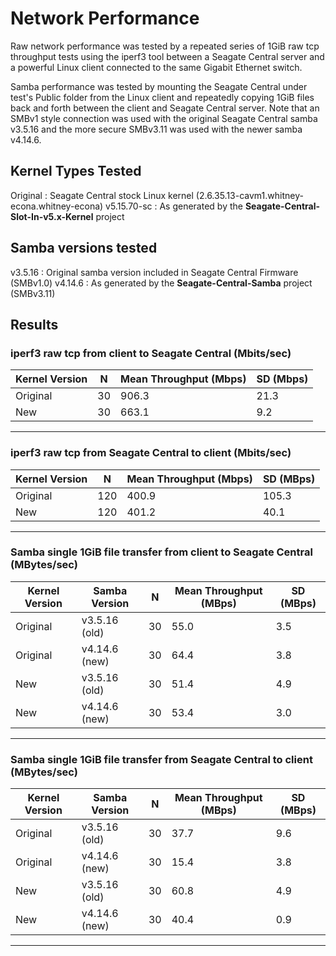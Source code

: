 # Network Performance
Raw network performance was tested by a repeated series of 1GiB raw tcp
throughput tests using the iperf3 tool between a Seagate Central server
and a powerful Linux client connected to the same Gigabit Ethernet switch.

Samba performance was tested by mounting the Seagate Central under test's Public 
folder from the Linux client and repeatedly copying 1GiB files back and forth
between the client and Seagate Central server. Note that an SMBv1 style connection
was used with the original Seagate Central samba v3.5.16 and the more secure
SMBv3.11 was used with the newer samba v4.14.6. 

## Kernel Types Tested
Original : Seagate Central stock Linux kernel (2.6.35.13-cavm1.whitney-econa.whitney-econa)
v5.15.70-sc : As generated by the **Seagate-Central-Slot-In-v5.x-Kernel** project

## Samba versions tested
v3.5.16 : Original samba version included in Seagate Central Firmware (SMBv1.0)
v4.14.6 : As generated by the **Seagate-Central-Samba** project (SMBv3.11)

## Results
### iperf3 raw tcp from client to Seagate Central (Mbits/sec)

| Kernel Version  |  N  | Mean Throughput (Mbps) | SD (Mbps) |
|-----------------|-----|------------------------|-----------|
| Original        |  30 |                  906.3 |      21.3 |  
| New             |  30 |                  663.1 |       9.2 |
--------------------------------------------------------------

### iperf3 raw tcp from Seagate Central to client (Mbits/sec)

| Kernel Version  |  N  | Mean Throughput (Mbps) | SD (MBps) |
|-----------------|-----|------------------------|-----------|
| Original        | 120 |                  400.9 |     105.3 |  
| New             | 120 |                  401.2 |      40.1 |
--------------------------------------------------------------

### Samba single 1GiB file transfer from client to Seagate Central (MBytes/sec)

| Kernel Version  | Samba Version |  N  | Mean Throughput (MBps) | SD (MBps) |
|-----------------|---------------|-----|------------------------|-----------|
| Original        | v3.5.16 (old) |  30 |                   55.0 |       3.5 |  
| Original        | v4.14.6 (new) |  30 |                   64.4 |       3.8 |
| New             | v3.5.16 (old) |  30 |                   51.4 |       4.9 |  
| New             | v4.14.6 (new) |  30 |                   53.4 |       3.0 |
------------------------------------------------------------------------------

### Samba single 1GiB file transfer from Seagate Central to client (MBytes/sec)

| Kernel Version  | Samba Version |  N  | Mean Throughput (MBps) | SD (MBps) |
|-----------------|---------------|-----|------------------------|-----------|
| Original        | v3.5.16 (old) |  30 |                   37.7 |       9.6 |  
| Original        | v4.14.6 (new) |  30 |                   15.4 |       3.8 |  
| New             | v3.5.16 (old) |  30 |                   60.8 |       4.9 |  
| New             | v4.14.6 (new) |  30 |                   40.4 |       0.9 |
------------------------------------------------------------------------------





